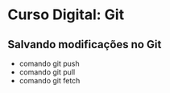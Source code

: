 # Curso Digital: Git


## Salvando modificações no Git
* comando git push
* comando git pull
* comando git fetch
